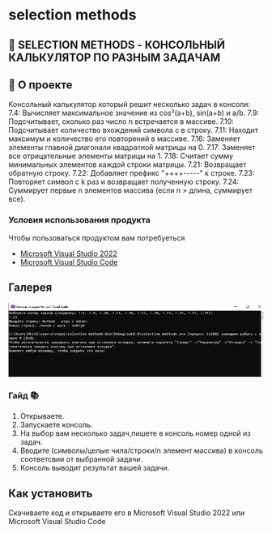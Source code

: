 # selection methods
## 📖 SELECTION METHODS - КОНСОЛЬНЫЙ КАЛЬКУЛЯТОР ПО РАЗНЫМ ЗАДАЧАМ

## 🚀 О проекте

Консольный калькулятор который решит несколько задач в консоли:
7.4: Вычисляет максимальное значение из cos²(a+b), sin(a+b) и a/b.
7.9: Подсчитывает, сколько раз число n встречается в массиве.
7.10: Подсчитывает количество вхождений символа c в строку.
7.11: Находит максимум и количество его повторений в массиве.
7.16: Заменяет элементы главной диагонали квадратной матрицы на 0.
7.17: Заменяет все отрицательные элементы матрицы на 1.
7.18: Считает сумму минимальных элементов каждой строки матрицы.
7.21: Возвращает обратную строку.
7.22: Добавляет префикс "++++-----" к строке.
7.23: Повторяет символ c k раз и возвращает полученную строку.
7.24: Суммирует первые n элементов массива (если n > длина, суммирует все).


### Условия использования продукта 

Чтобы пользоваться продуктом вам потребуеться 
- [Microsoft Visual Studio 2022](https://visualstudio.microsoft.com/vs/)
- [Microsoft Visual Studio Code](https://code.visualstudio.com/)

## Галерея

![Л](https://github.com/Virus903/selection-methods/blob/master/selection%20of%20methods.JPG)

### Гайд 📚

1. Открываете.
2. Запускаете консоль.
3. На выбор вам несколько задач,пишете в консоль номер одной из задач.
4. Вводите (символы/целые чила/строки/n элемент массива) в консоль  соответсвии от выбранной задачи.
5. Консоль выводит результат вашей задачи.


## Как установить

Скачиваете код и открываете его в Microsoft Visual Studio 2022 или Microsoft Visual Studio Code
